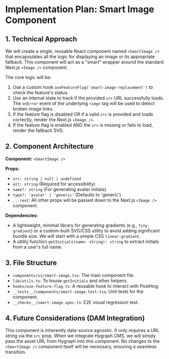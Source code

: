 # Implementation Plan: Smart Image Component

## 1. Technical Approach

We will create a single, reusable React component named `<SmartImage />` that encapsulates all the logic for displaying an image or its appropriate fallback. This component will act as a "smart" wrapper around the standard Next.js `<Image />` component.

The core logic will be:
1.  Use a custom hook `useFeatureFlag('smart-image-replacement')` to check the feature's status.
2.  Use an internal state to track if the provided `src` URL successfully loads. The `onError` event of the underlying `<img>` tag will be used to detect broken image links.
3.  If the feature flag is disabled OR if a valid `src` is provided and loads correctly, render the Next.js `<Image />`.
4.  If the feature flag is enabled AND the `src` is missing or fails to load, render the fallback SVG.

## 2. Component Architecture

**Component:** `<SmartImage />`

**Props:**
-   `src: string | null | undefined`
-   `alt: string` (Required for accessibility)
-   `name?: string` (For generating avatar initials)
-   `type?: 'avatar' | 'generic'` (Defaults to 'generic')
-   `...rest`: All other props will be passed down to the Next.js `<Image />` component.

**Dependencies:**
-   A lightweight, minimal library for generating gradients (e.g., `tiny-gradient`) or a custom-built SVG/CSS utility to avoid adding significant bundle size. We will start with a simple CSS `linear-gradient`.
-   A utility function `getInitials(name: string): string` to extract initials from a user's full name.

## 3. File Structure

-   `components/ui/smart-image.tsx`: The main component file.
-   `lib/utils.ts`: To house `getInitials` and other helpers.
-   `hooks/use-feature-flag.ts`: A reusable hook to interact with PostHog.
-   `__tests__/components/smart-image.test.tsx`: Unit tests for the component.
-   `__checks__/smart-image.spec.ts`: E2E visual regression test.

## 4. Future Considerations (DAM Integration)

This component is inherently data-source agnostic. It only requires a URL string via the `src` prop. When we integrate Hygraph CMS, we will simply pass the asset URL from Hygraph into this component. No changes to the `<SmartImage />` component itself will be necessary, ensuring a seamless transition.